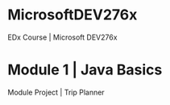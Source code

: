 # MicrosoftDEV276x
EDx Course | Microsoft DEV276x 

# Module 1 | Java Basics
Module Project | Trip Planner
